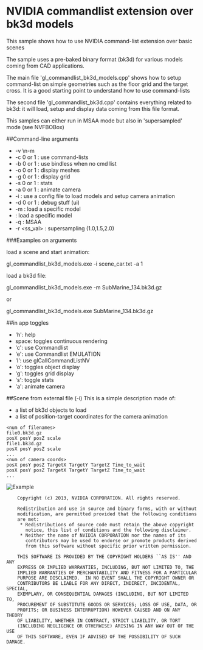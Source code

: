 # NVIDIA commandlist extension over bk3d models

This sample shows how to use NVIDIA command-list extension over basic scenes

The sample uses a pre-baked binary format (bk3d) for various models coming from CAD applications.

The main file 'gl_commandlist_bk3d_models.cpp' shows how to setup command-list on simple geometries such
as the floor grid and the target cross. It is a good starting point to understand how to use command-lists

The second file 'gl_commandlist_bk3d.cpp' contains everything related to bk3d: it will load, setup and display data
coming from this file format.

This samples can either run in MSAA mode but also in 'supersampled' mode (see NVFBOBox)

##Command-line arguments
* -v <VBO max Size>\n-m <bk3d model>
* -c 0 or 1 : use command-lists
* -b 0 or 1 : use bindless when no cmd list
* -o 0 or 1 : display meshes
* -g 0 or 1 : display grid
* -s 0 or 1 : stats
* -a 0 or 1 : animate camera
* -i <file> : use a config file to load models and setup camera animation
* -d 0 or 1 : debug stuff (ui)
* -m <bk3d file> : load a specific model
* <bk3d file> : load a specific model
* -q <msaa> : MSAA
* -r <ss_val> : supersampling (1.0,1.5,2.0)

###Examples on arguments

load a scene and start animation:

gl_commandlist_bk3d_models.exe -i scene_car.txt -a 1

load a bk3d file:

gl_commandlist_bk3d_models.exe -m SubMarine_134.bk3d.gz

or

gl_commandlist_bk3d_models.exe SubMarine_134.bk3d.gz


##in app toggles
* 'h': help
* space: toggles continuous rendering
* 'c': use Commandlist
* 'e': use Commandlist EMULATION
* 'l': use glCallCommandListNV
* 'o': toggles object display
* 'g': toggles grid display
* 's': toggle stats
* 'a': animate camera

##Scene from external file (-i)
This is a simple description made of:
* a list of bk3d objects to load
* a list of position-target coordinates for the camera animation

````
<num of filenames>
file0.bk3d.gz
posX posY posZ scale
file1.bk3d.gz
posX posY posZ scale
...
<num of camera coords>
posX posY posZ TargetX TargetY TargetZ Time_to_wait
posX posY posZ TargetX TargetY TargetZ Time_to_wait
...
````

![Example](https://github.com/nvpro-samples/gl_commandlist_bk3d_models/blob/master/doc/sample.jpg)

````
    Copyright (c) 2013, NVIDIA CORPORATION. All rights reserved.

    Redistribution and use in source and binary forms, with or without
    modification, are permitted provided that the following conditions
    are met:
     * Redistributions of source code must retain the above copyright
       notice, this list of conditions and the following disclaimer.
     * Neither the name of NVIDIA CORPORATION nor the names of its
       contributors may be used to endorse or promote products derived
       from this software without specific prior written permission.

    THIS SOFTWARE IS PROVIDED BY THE COPYRIGHT HOLDERS ``AS IS'' AND ANY
    EXPRESS OR IMPLIED WARRANTIES, INCLUDING, BUT NOT LIMITED TO, THE
    IMPLIED WARRANTIES OF MERCHANTABILITY AND FITNESS FOR A PARTICULAR
    PURPOSE ARE DISCLAIMED.  IN NO EVENT SHALL THE COPYRIGHT OWNER OR
    CONTRIBUTORS BE LIABLE FOR ANY DIRECT, INDIRECT, INCIDENTAL, SPECIAL,
    EXEMPLARY, OR CONSEQUENTIAL DAMAGES (INCLUDING, BUT NOT LIMITED TO,
    PROCUREMENT OF SUBSTITUTE GOODS OR SERVICES; LOSS OF USE, DATA, OR
    PROFITS; OR BUSINESS INTERRUPTION) HOWEVER CAUSED AND ON ANY THEORY
    OF LIABILITY, WHETHER IN CONTRACT, STRICT LIABILITY, OR TORT
    (INCLUDING NEGLIGENCE OR OTHERWISE) ARISING IN ANY WAY OUT OF THE USE
    OF THIS SOFTWARE, EVEN IF ADVISED OF THE POSSIBILITY OF SUCH DAMAGE.

````

